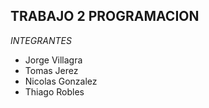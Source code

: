 ## TRABAJO 2 PROGRAMACION

*INTEGRANTES*

<ul>
  <li>Jorge Villagra</li>
  <li>Tomas Jerez</li>
  <li>Nicolas Gonzalez</li>
  <li>Thiago Robles</li>
</ul>
